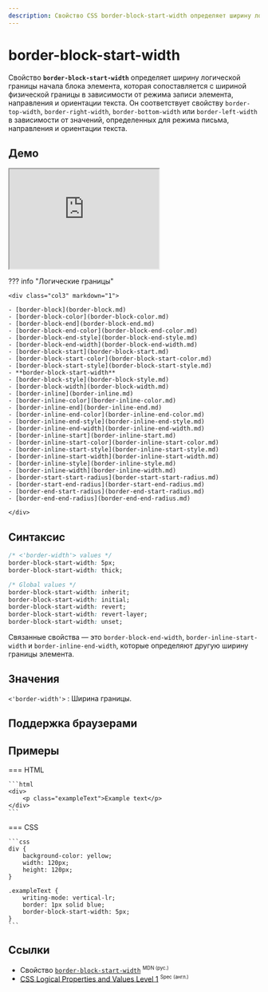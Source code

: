 ```yaml
---
description: Свойство CSS border-block-start-width определяет ширину логической границы начала блока элемента, которая сопоставляется с шириной физической границы в зависимости от режима записи элемента, направления и ориентации текста.
---
```


# border-block-start-width

Свойство **`border-block-start-width`** определяет ширину логической границы начала блока элемента, которая сопоставляется с шириной физической границы в зависимости от режима записи элемента, направления и ориентации текста. Он соответствует свойству `border-top-width`, `border-right-width`, `border-bottom-width` или `border-left-width` в зависимости от значений, определенных для режима письма, направления и ориентации текста.

## Демо

<iframe class="interactive is-default-height" height="200" src="https://interactive-examples.mdn.mozilla.net/pages/css/border-block-start-width.html" title="MDN Web Docs Interactive Example" loading="lazy" data-readystate="complete"></iframe>

??? info "Логические границы"

    <div class="col3" markdown="1">

    - [border-block](border-block.md)
    - [border-block-color](border-block-color.md)
    - [border-block-end](border-block-end.md)
    - [border-block-end-color](border-block-end-color.md)
    - [border-block-end-style](border-block-end-style.md)
    - [border-block-end-width](border-block-end-width.md)
    - [border-block-start](border-block-start.md)
    - [border-block-start-color](border-block-start-color.md)
    - [border-block-start-style](border-block-start-style.md)
    - **border-block-start-width**
    - [border-block-style](border-block-style.md)
    - [border-block-width](border-block-width.md)
    - [border-inline](border-inline.md)
    - [border-inline-color](border-inline-color.md)
    - [border-inline-end](border-inline-end.md)
    - [border-inline-end-color](border-inline-end-color.md)
    - [border-inline-end-style](border-inline-end-style.md)
    - [border-inline-end-width](border-inline-end-width.md)
    - [border-inline-start](border-inline-start.md)
    - [border-inline-start-color](border-inline-start-color.md)
    - [border-inline-start-style](border-inline-start-style.md)
    - [border-inline-start-width](border-inline-start-width.md)
    - [border-inline-style](border-inline-style.md)
    - [border-inline-width](border-inline-width.md)
    - [border-start-start-radius](border-start-start-radius.md)
    - [border-start-end-radius](border-start-end-radius.md)
    - [border-end-start-radius](border-end-start-radius.md)
    - [border-end-end-radius](border-end-end-radius.md)

    </div>

## Синтаксис

```css
/* <'border-width'> values */
border-block-start-width: 5px;
border-block-start-width: thick;

/* Global values */
border-block-start-width: inherit;
border-block-start-width: initial;
border-block-start-width: revert;
border-block-start-width: revert-layer;
border-block-start-width: unset;
```

Связанные свойства — это `border-block-end-width`, `border-inline-start-width` и `border-inline-end-width`, которые определяют другую ширину границы элемента.

## Значения

`<'border-width'>`
: Ширина границы.

## Поддержка браузерами

<p class="ciu_embed" data-feature="mdn-css__properties__border-block-start-width" data-periods="future_1,current,past_1,past_2" data-accessible-colours="false"></p>

## Примеры

=== HTML

    ```html
    <div>
    	<p class="exampleText">Example text</p>
    </div>
    ```

=== CSS

    ```css
    div {
    	background-color: yellow;
    	width: 120px;
    	height: 120px;
    }

    .exampleText {
    	writing-mode: vertical-lr;
    	border: 1px solid blue;
    	border-block-start-width: 5px;
    }
    ```

## Ссылки

- Свойство [`border-block-start-width`](https://developer.mozilla.org/ru/docs/Web/CSS/border-block-start-width) <sup><small>MDN (рус.)</small></sup>
- [CSS Logical Properties and Values Level 1](https://w3c.github.io/csswg-drafts/css-logical/#border-width) <sup><small>Spec (англ.)</small></sup>
